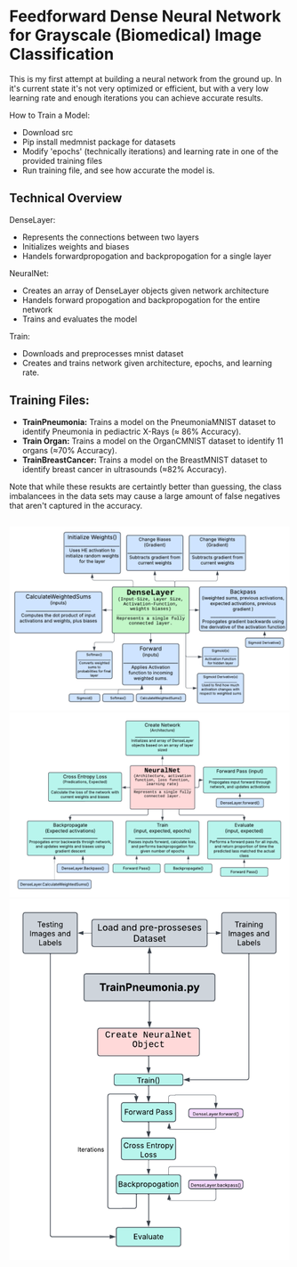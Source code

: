 # **Feedforward Dense Neural Network for Grayscale (Biomedical) Image Classification**

This is my first attempt at building a neural network from the ground up. In it's current state it's not very optimized or efficient, but with a very low learning rate and enough iterations you can achieve accurate results. 

How to Train a Model:
* Download src
* Pip install medmnist package for datasets
* Modify 'epochs' (technically iterations) and learning rate in one of the provided training files
* Run training file, and see how accurate the model is.

## Technical Overview
DenseLayer:
* Represents the connections between two layers
* Initializes weights and biases
* Handels forwardpropogation and backpropogation for a single layer

NeuralNet:
* Creates an array of DenseLayer objects given network architecture
* Handels forward propogation and backpropogation for the entire network
* Trains and evaluates the model

Train:
* Downloads and preprocesses mnist dataset
* Creates and trains network given architecture, epochs, and learning rate.

## Training Files:
* **TrainPneumonia:** Trains a model on the PneumoniaMNIST dataset to identify Pneumonia in pediactric X-Rays (≈ 86% Accuracy).
* **Train Organ:** Trains a model on  the OrganCMNIST dataset to identify 11 organs (≈70% Accuracy).
* **TrainBreastCancer:** Trains a model on the BreastMNIST dataset to identify breast cancer in ultrasounds (≈82% Accuracy).

Note that while these resukts are certaintly better than guessing, the class imbalancees in the data sets may cause a large amount of false negatives that aren't captured in the accuracy.

## 
![alt text](https://github.com/nathanielce24/Feedforward-Neural-Net/blob/main/Flowcharts/DenseLayer-Class.png?raw=true)
![alt text](https://github.com/nathanielce24/Feedforward-Neural-Net/blob/main/Flowcharts/NeuralNet-Class.png?raw=true)
![alt text](https://github.com/nathanielce24/Feedforward-Neural-Net/blob/main/Flowcharts/Training-Process.png?raw=true)
